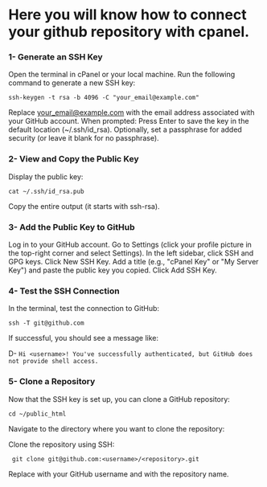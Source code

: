 
# Here you will  know how to connect your github repository with cpanel.

### 1- Generate an SSH Key

Open the terminal in cPanel or your local machine.
Run the following command to generate a new SSH key:

 `ssh-keygen -t rsa -b 4096 -C "your_email@example.com"`

Replace your_email@example.com with the email address associated with your GitHub account.
When prompted:
Press Enter to save the key in the default location (~/.ssh/id_rsa).
Optionally, set a passphrase for added security (or leave it blank for no passphrase).
### 2- View and Copy the Public Key
Display the public key:

`cat ~/.ssh/id_rsa.pub`

Copy the entire output (it starts with ssh-rsa).

### 3- Add the Public Key to GitHub
Log in to your GitHub account.
Go to Settings (click your profile picture in the top-right corner and select Settings).
In the left sidebar, click SSH and GPG keys.
Click New SSH Key.
Add a title (e.g., "cPanel Key" or "My Server Key") and paste the public key you copied.
Click Add SSH Key.

### 4- Test the SSH Connection
In the terminal, test the connection to GitHub:

 `ssh -T git@github.com`

If successful, you should see a message like:

D- `Hi <username>! You've successfully authenticated, but GitHub does not provide shell access.`

### 5- Clone a Repository
Now that the SSH key is set up, you can clone a GitHub repository:

`cd ~/public_html`

Navigate to the directory where you want to clone the repository:

Clone the repository using SSH:

` git clone git@github.com:<username>/<repository>.git`

Replace <username> with your GitHub username and <repository> with the repository name.

